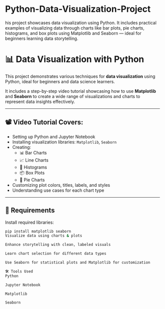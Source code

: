 # Python-Data-Visualization-Project
his project showcases data visualization using Python. It includes practical examples of visualizing data through charts like bar plots, pie charts, histograms, and box plots using Matplotlib and Seaborn — ideal for beginners learning data storytelling.
# 📊 Data Visualization with Python

This project demonstrates various techniques for **data visualization** using Python, ideal for beginners and data science learners.

It includes a step-by-step video tutorial showcasing how to use **Matplotlib** and **Seaborn** to create a wide range of visualizations and charts to represent data insights effectively.

---

## 📽️ Video Tutorial Covers:

- Setting up Python and Jupyter Notebook
- Installing visualization libraries: `Matplotlib`, `Seaborn`
- Creating:
  - 📊 Bar Charts
  - 📈 Line Charts
  - 🧮 Histograms
  - 📦 Box Plots
  - 🥧 Pie Charts
- Customizing plot colors, titles, labels, and styles
- Understanding use cases for each chart type

---

## 🔧 Requirements

Install required libraries:

```bash
pip install matplotlib seaborn
Visualize data using charts & plots

Enhance storytelling with clean, labeled visuals

Learn chart selection for different data types

Use Seaborn for statistical plots and Matplotlib for customization

🛠️ Tools Used
Python

Jupyter Notebook

Matplotlib

Seaborn
